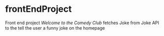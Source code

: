 # frontEndProject
Front end project *Welcome to the Comedy Club*
fetches Joke from Joke API to the tell the user a funny joke on the homepage
